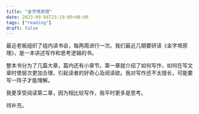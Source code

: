 ```yaml
---
title: "金字塔原理"
date: 2023-09-04T23:19:05+08:00
tags: ["reading"]
draft: false
---
```


最近老板组织了组内读书会，每两周进行一次。我们最近几期要研读《金字塔原理》，是一本讲述写作和思考逻辑的书。

整本书分为了几篇大章，篇内还有小章节。第一章就介绍了如何写作，如何在写文章时使层次更加合理，引起读者的好奇心及阅读欲。我对写作还不太擅长，可能要写一阵子才能理解。

我更享受阅读第二章，因为相比较写作，我平时更多是思考。

待补充。
